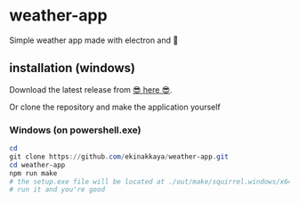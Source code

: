# weather-app

Simple weather app made with electron and 💖



## installation (windows)
Download the latest release from [😎 here 😎](https://github.com/ekinakkaya/weather-app/releases).



Or clone the repository and make the application yourself


### Windows (on powershell.exe)

```powershell
cd 
git clone https://github.com/ekinakkaya/weather-app.git
cd weather-app
npm run make
# the setup.exe file will be located at ./out/make/squirrel.windows/x64/
# run it and you're good
```